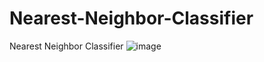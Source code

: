 # Nearest-Neighbor-Classifier
Nearest Neighbor Classifier
![image](https://github.com/KSK1440/Nearest-Neighbor-Classifier/assets/157995851/089a3b71-921e-4965-894e-c0ebdbea221b)
